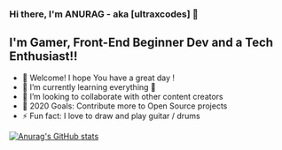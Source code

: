 ### Hi there, I'm ANURAG - aka [ultraxcodes] 👋

## I'm Gamer, Front-End Beginner Dev and a Tech Enthusiast!!

- 🔭 Welcome! I hope You have a great day !
- 🌱 I’m currently learning everything 🤣
- 👯 I’m looking to collaborate with other content creators
- 🥅 2020 Goals: Contribute more to Open Source projects
- ⚡ Fun fact: I love to draw and play guitar / drums

[![Anurag's GitHub stats](https://github-readme-stats.vercel.app/api?username=ultraxcodes)](https://github.com/anuraghazra/github-readme-stats)



<!---
ultraxcode/ultraxcode is a ✨ special ✨ repository because its `README.md` (this file) appears on your GitHub profile.
You can click the Preview link to take a look at your changes.
--->
